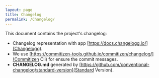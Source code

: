 ```yaml
---
layout: page
title: Changelog
permalink: /Changelog/
---
```


This document contains the project's changelog:

- Changelog representation with app [https://docs.changelogg.io/](Changelogg).
- We use [https://commitizen-tools.github.io/commitizen/changelog/](Commitizen Cli) for ensure the commit messages.
- **CHANGELOG.md** generated by [https://github.com/conventional-changelog/standard-version](Standard Version).
